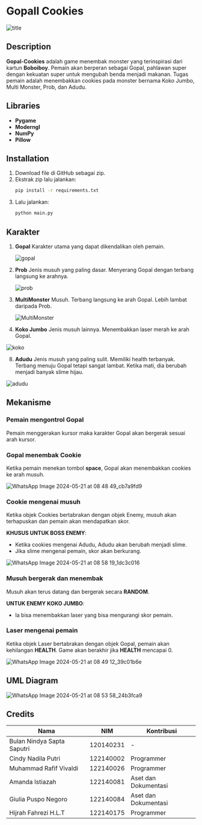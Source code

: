 # Gopall Cookies
![title](https://github.com/GopalCookies/Tugas-Besar-PBO/assets/167991243/e8e6b57d-b6e9-4bb1-bbaf-6992eaee6b17)


## Description
**Gopal-Cookies** adalah game menembak monster yang terinspirasi dari kartun **Boboiboy**. Pemain akan berperan sebagai Gopal, pahlawan super dengan kekuatan super untuk mengubah benda menjadi makanan. Tugas pemain adalah menembakkan cookies pada monster bernama Koko Jumbo, Multi Monster, Prob, dan Adudu.

## Libraries
- **Pygame**
- **Moderngl**
- **NumPy**
- **Pillow**

## Installation
1. Download file di GitHub sebagai zip.
2. Ekstrak zip lalu jalankan:
    ```bash
    pip install -r requirements.txt
    ```
3. Lalu jalankan:
    ```bash
    python main.py
    ```

## Karakter

1. **Gopal**
   Karakter utama yang dapat dikendalikan oleh pemain.

   ![gopal](https://github.com/GopalCookies/Tugas-Besar-PBO/assets/167991243/bd7c011a-7515-4642-9a8b-bb325a94d776)


3. **Prob**
   Jenis musuh yang paling dasar. Menyerang Gopal dengan terbang langsung ke arahnya.

   
   ![prob](https://github.com/GopalCookies/Tugas-Besar-PBO/assets/167991243/5c5a659b-cf10-46ab-8b2e-94570f8ef742)


5. **MultiMonster**
   Musuh. Terbang langsung ke arah Gopal. Lebih lambat daripada Prob.

   
   ![MultiMonster](https://github.com/GopalCookies/Tugas-Besar-PBO/assets/167991243/1705cc8d-175e-4f92-904f-69773dea5f02)


7. **Koko Jumbo**
   Jenis musuh lainnya. Menembakkan laser merah ke arah Gopal.

   
![koko](https://github.com/GopalCookies/Tugas-Besar-PBO/assets/167991243/9c8529d8-e6c6-4f02-9c5f-407b515030c6)

   
8. **Adudu**
   Jenis musuh yang paling sulit. Memiliki health terbanyak. Terbang menuju Gopal tetapi sangat lambat. Ketika mati, dia berubah menjadi banyak slime hijau.
   
![adudu](https://github.com/GopalCookies/Tugas-Besar-PBO/assets/167991243/2cb43173-8929-408a-a8ca-533d83241854)


## Mekanisme
### Pemain mengontrol Gopal
Pemain menggerakan kursor maka karakter Gopal akan bergerak sesuai arah kursor.

### Gopal menembak Cookie
Ketika pemain menekan tombol **space**, Gopal akan menembakkan cookies ke arah musuh.

![WhatsApp Image 2024-05-21 at 08 48 49_cb7a9fd9](https://github.com/GopalCookies/Tugas-Besar-PBO/assets/167991243/71333dd1-2f3a-4d2f-9a36-c0f1ca31b50e)


### Cookie mengenai musuh
Ketika objek Cookies bertabrakan dengan objek Enemy, musuh akan terhapuskan dan pemain akan mendapatkan skor. 

**KHUSUS UNTUK BOSS ENEMY**:
- Ketika cookies mengenai Adudu, Adudu akan berubah menjadi slime.
- Jika slime mengenai pemain, skor akan berkurang.

![WhatsApp Image 2024-05-21 at 08 58 19_1dc3c016](https://github.com/GopalCookies/Tugas-Besar-PBO/assets/167991243/74764a06-6633-4445-9fba-a4ea0daee799)


### Musuh bergerak dan menembak
Musuh akan terus datang dan bergerak secara **RANDOM**. 

**UNTUK ENEMY KOKO JUMBO**:
- Ia bisa menembakkan laser yang bisa mengurangi skor pemain.

### Laser mengenai pemain
Ketika objek Laser bertabrakan dengan objek Gopal, pemain akan kehilangan **HEALTH**. Game akan berakhir jika **HEALTH** mencapai 0.

![WhatsApp Image 2024-05-21 at 08 49 12_39c01b6e](https://github.com/GopalCookies/Tugas-Besar-PBO/assets/167991243/266f99e1-c318-4fec-b035-9ceae21f29d1)


## UML Diagram
![WhatsApp Image 2024-05-21 at 08 53 58_24b3fca9](https://github.com/GopalCookies/Tugas-Besar-PBO/assets/167991243/5e185e23-4ef1-4aaa-822f-bdbad5024326)

## Credits
| Nama | NIM | Kontribusi |
|---|---|---|
| Bulan Nindya Sapta Saputri | 120140231 | - |
| Cindy Nadila Putri | 122140002 | Programmer |
| Muhammad Rafif Vivaldi | 122140026 | Programmer |
| Amanda Istiazah | 122140081 | Aset dan Dokumentasi |
| Giulia Puspo Negoro | 122140084 | Aset dan Dokumentasi |
| Hijrah Fahrezi H.L.T | 122140175 | Programmer |
